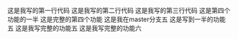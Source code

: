 这是我写的第一行代码
这是我写的第二行代码
这是我写的第三行代码
这是第四个功能的一半
这是完整的第四个功能
这是我在master分支五
这是写到一半的功能五
这是我写完整的功能五
这是我写完整的功能六
